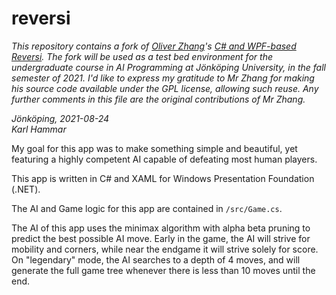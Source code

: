 # reversi

*This repository contains a fork of [Oliver Zhang](https://github.com/oliverzh2000)'s [C# and WPF-based Reversi](https://github.com/oliverzh2000/reversi).
The fork will be used as a test bed environment for the undergraduate course in
AI Programming at Jönköping University, in the fall semester of 2021. I'd like 
to express my gratitude to Mr Zhang for making his source code available under 
the GPL license, allowing such reuse. Any further comments in this file are 
the original contributions of Mr Zhang.*

*Jönköping, 2021-08-24
<br />Karl Hammar*

My goal for this app was to make something simple and beautiful, 
yet featuring a highly competent AI capable of defeating most human players. 

This app is written in C# and XAML for Windows Presentation Foundation (.NET).

The AI and Game logic for this app are contained in `/src/Game.cs`.

The AI of this app uses the minimax algorithm with alpha beta pruning to predict
the best possible AI move. Early in the game, the AI will strive for mobility
and corners, while near the endgame it will strive solely for score. On "legendary"
mode, the AI searches to a depth of 4 moves, and will generate the full game tree
whenever there is less than 10 moves until the end.
